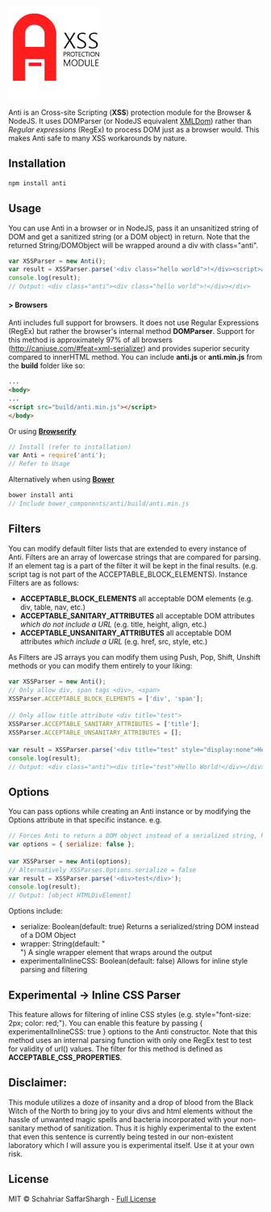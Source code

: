 ![Anti](https://raw.githubusercontent.com/schahriar/anti/master/Anti.png)

Anti is an Cross-site Scripting (**XSS**) protection module for the Browser & NodeJS. It uses DOMParser (or NodeJS equivalent [XMLDom](https://github.com/jindw/xmldom)) rather than *Regular expressions* (RegEx) to process DOM just as a browser would. This makes Anti safe to many XSS workarounds by nature.

## Installation
```javascript
npm install anti
```

## Usage
You can use Anti in a browser or in NodeJS, pass it an unsanitized string of DOM and get a sanitized string (or a DOM object) in return. Note that the returned String/DOMObject will be wrapped around a div with class="anti".
```javascript
var XSSParser = new Anti();
var result = XSSParser.parse('<div class="hello world">!</div><script>alert("xss")</script>');
console.log(result);
// Output: <div class="anti"><div class="hello world">!</div></div>
```
#### > Browsers
Anti includes full support for browsers. It does not use Regular Expressions (RegEx) but rather the browser's internal method **DOMParser**. Support for this method is approximately 97% of all browsers (http://caniuse.com/#feat=xml-serializer) and provides superior security compared to innerHTML method. You can include **anti.js** or **anti.min.js** from the **build** folder like so:
```html
...
<body>
...
<script src="build/anti.min.js"></script>
</body>
```
Or using [**Browserify**](http://browserify.org/)
```javascript
// Install (refer to installation)
var Anti = require('anti');
// Refer to Usage
```
Alternatively when using [**Bower**](http://bower.io/)
```javascript
bower install anti
// Include bower_components/anti/build/anti.min.js
```

## Filters
You can modify default filter lists that are extended to every instance of Anti. Filters are an array of lowercase strings that are compared for parsing. If an element tag is a part of the filter it will be kept in the final results. (e.g. script tag is not part of the ACCEPTABLE_BLOCK_ELEMENTS). Instance Filters are as follows:
- **ACCEPTABLE_BLOCK_ELEMENTS** all acceptable DOM elements (e.g. div, table, nav, etc.)
- **ACCEPTABLE_SANITARY_ATTRIBUTES** all acceptable DOM attributes *which do not include a URL* (e.g. title, height, align, etc.)
- **ACCEPTABLE_UNSANITARY_ATTRIBUTES** all acceptable DOM attributes *which include a URL* (e.g. href, src, style, etc.)

As Filters are JS arrays you can modify them using Push, Pop, Shift, Unshift methods or you can modify them entirely to your liking:

```javascript
var XSSParser = new Anti();
// Only allow div, span tags <div>, <span>
XSSParser.ACCEPTABLE_BLOCK_ELEMENTS = ['div', 'span'];

// Only allow title attribute <div title="test">
XSSParser.ACCEPTABLE_SANITARY_ATTRIBUTES = ['title'];
XSSParser.ACCEPTABLE_UNSANITARY_ATTRIBUTES = [];

var result = XSSParser.parse('<div title="test" style="display:none">Hello World!</div><section>This will be excluded</section>');
console.log(result);
// Output: <div class="anti"><div title="test">Hello World!</div></div>
```

## Options
You can pass options while creating an Anti instance or by modifying the Options attribute in that specific instance.
e.g.
```javascript
// Forces Anti to return a DOM object instead of a serialized string, hence you will be able to directly append the output
var options = { serialize: false };

var XSSParser = new Anti(options);
// Alternatively XSSParses.Options.serialize = false
var result = XSSParser.parse('<div>test</div>');
console.log(result);
// Output: [object HTMLDivElement]
```
Options include:
- serialize: Boolean(default: true) Returns a serialized/string DOM instead of a DOM Object
- wrapper: String(default: "<div class='anti'></div>") A single wrapper element that wraps around the output
- experimentalInlineCSS: Boolean(default: false) Allows for inline style parsing and filtering

## Experimental -> Inline CSS Parser
This feature allows for filtering of inline CSS styles (e.g. style="font-size: 2px; color: red;"). You can enable this feature by passing { experimentalInlineCSS: true } options to the Anti constructor. Note that this method uses an internal parsing function with only one RegEx test to test for validity of url() values. The filter for this method is defined as **ACCEPTABLE_CSS_PROPERTIES**.

## Disclaimer:
This module utilizes a doze of insanity and a drop of blood from the Black Witch of the North to bring joy to your divs and html elements without the hassle of unwanted magic spells and bacteria incorporated with your non-sanitary method of sanitization. Thus it is highly experimental to the extent that even this sentence is currently being tested in our non-existent laboratory which I will assure you is experimental itself. Use it at your own risk.

## License
MIT &copy; Schahriar SaffarShargh - [Full License](https://github.com/schahriar/anti/blob/master/README.md)